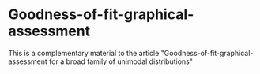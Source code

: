 # Goodness-of-fit-graphical-assessment
This is a complementary material to the article "Goodness-of-fit-graphical-assessment for a broad family of unimodal distributions"

